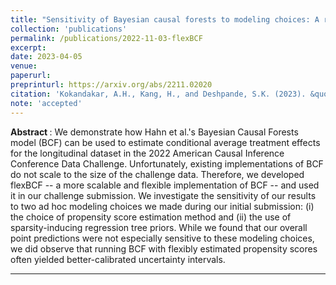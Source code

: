 ```yaml
---
title: "Sensitivity of Bayesian causal forests to modeling choices: A re-analysis of the 2022 ACIC Data Challenge"
collection: 'publications'
permalink: /publications/2022-11-03-flexBCF
excerpt: 
date: 2023-04-05
venue:
paperurl:
preprinturl: https://arxiv.org/abs/2211.02020
citation: 'Kokandakar, A.H., Kang, H., and Deshpande, S.K. (2023). &quot;Bayesian causal forests and the 2022 ACIC Data Challenge: scalability and sensitivity.&quot; <i>Observational Studies</i>'
note: 'accepted'
---
```


<b> Abstract </b> : 
We demonstrate how Hahn et al.'s Bayesian Causal Forests model (BCF) can be used to estimate conditional average treatment effects for the longitudinal dataset in the 2022 American Causal Inference Conference Data Challenge. 
Unfortunately, existing implementations of BCF do not scale to the size of the challenge data. Therefore, we developed flexBCF -- a more scalable and flexible implementation of BCF -- and used it in our challenge submission. 
We investigate the sensitivity of our results to two ad hoc modeling choices we made during our initial submission: (i) the choice of propensity score estimation method and (ii) the use of sparsity-inducing regression tree priors. 
While we found that our overall point predictions were not especially sensitive to these modeling choices, we did observe that running BCF with flexibly estimated propensity scores often yielded better-calibrated uncertainty intervals.

---


